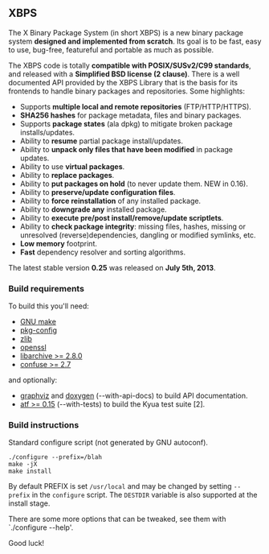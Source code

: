 ## XBPS

The X Binary Package System (in short XBPS) is a new binary package system **designed and implemented from scratch**. Its goal is to be fast, easy to use, bug-free, featureful and portable as much as possible.

The XBPS code is totally **compatible with POSIX/SUSv2/C99 standards**, and released with a **Simplified BSD license (2 clause)**. There is a well documented API provided by the XBPS Library that is the basis for its frontends to handle binary packages and repositories. Some highlights:

 * Supports **multiple local and remote repositories** (FTP/HTTP/HTTPS).
 * **SHA256 hashes** for package metadata, files and binary packages.
 * Supports **package states** (ala dpkg) to mitigate broken package installs/updates.
 * Ability to **resume** partial package install/updates.
 * Ability to **unpack only files that have been modified** in package updates.
 * Ability to use **virtual packages**.
 * Ability to **replace packages**.
 * Ability to **put packages on hold** (to never update them. NEW in 0.16).
 * Ability to **preserve/update configuration files**.
 * Ability to **force reinstallation** of any installed package.
 * Ability to **downgrade any** installed package.
 * Ability to **execute pre/post install/remove/update scriptlets**.
 * Ability to **check package integrity**: missing files, hashes, missing or unresolved (reverse)dependencies, dangling or modified symlinks, etc.
 * **Low memory** footprint.
 * **Fast** dependency resolver and sorting algorithms.

The latest stable version **0.25** was released on **July 5th, 2013**.

### Build requirements

To build this you'll need:

  - [GNU make](http://www.gnu.org/software/make/)
  - [pkg-config](http://www.freedesktop.org/wiki/Software/pkg-config/)
  - [zlib](http://www.zlib.net)
  - [openssl](http://www.openssl.org)
  - [libarchive >= 2.8.0](http://www.libarchive.org)
  - [confuse >= 2.7](http://www.nongnu.org/confuse)

and optionally:

  - [graphviz](http://www.graphviz.org) and [doxygen](http://www.doxygen.org) (--with-api-docs) to build API documentation.
  - [atf >= 0.15](http://code.google.com/p/kyua) (--with-tests) to build the Kyua test suite [2].

### Build instructions

Standard configure script (not generated by GNU autoconf).

```
./configure --prefix=/blah
make -jX
make install
```

By default PREFIX is set `/usr/local` and may be changed by setting `--prefix` in the
`configure` script. The `DESTDIR` variable is also supported at the install stage.

There are some more options that can be tweaked, see them with
`./configure --help'.

Good luck!
